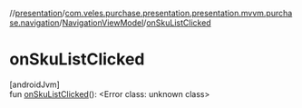 //[presentation](../../../index.md)/[com.veles.purchase.presentation.presentation.mvvm.purchase.navigation](../index.md)/[NavigationViewModel](index.md)/[onSkuListClicked](on-sku-list-clicked.md)

# onSkuListClicked

[androidJvm]\
fun [onSkuListClicked](on-sku-list-clicked.md)(): <!---  GfmCommand {"@class":"org.jetbrains.dokka.gfm.ResolveLinkGfmCommand","dri":{"packageName":"","classNames":"<Error class: unknown class>","callable":null,"target":{"@class":"org.jetbrains.dokka.links.PointingToDeclaration"},"extra":null}} --->&lt;Error class: unknown class&gt;<!--- --->
